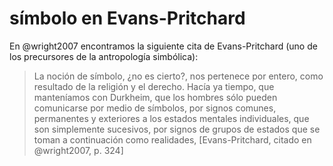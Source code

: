 # símbolo en Evans-Pritchard
En @wright2007 encontramos la siguiente cita de Evans-Pritchard (uno de los precursores de la antropología simbólica):

>La noción de símbolo, ¿no es cierto?, nos pertenece por entero, como resultado de la religión y el derecho. Hacía ya tiempo, que manteníamos con Durkheim, que los hombres sólo pueden comunicarse por medio de símbolos, por signos comunes, permanentes y exteriores a los estados mentales individuales, que son simplemente sucesivos, por signos de grupos de estados que se toman a continuación como realidades, [Evans-Pritchard, citado en @wright2007, p. 324]

